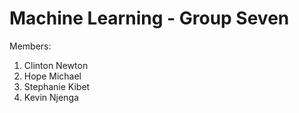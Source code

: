 # Machine Learning - Group Seven
Members:
1. Clinton Newton
2. Hope Michael
3. Stephanie Kibet
4. Kevin Njenga
